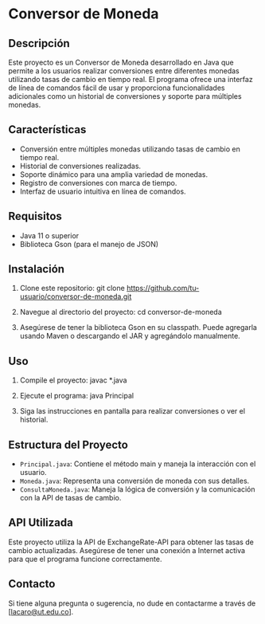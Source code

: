 # Conversor de Moneda

## Descripción
Este proyecto es un Conversor de Moneda desarrollado en Java que permite a los usuarios realizar conversiones entre diferentes monedas utilizando tasas de cambio en tiempo real. El programa ofrece una interfaz de línea de comandos fácil de usar y proporciona funcionalidades adicionales como un historial de conversiones y soporte para múltiples monedas.

## Características
- Conversión entre múltiples monedas utilizando tasas de cambio en tiempo real.
- Historial de conversiones realizadas.
- Soporte dinámico para una amplia variedad de monedas.
- Registro de conversiones con marca de tiempo.
- Interfaz de usuario intuitiva en línea de comandos.

## Requisitos
- Java 11 o superior
- Biblioteca Gson (para el manejo de JSON)

## Instalación
1. Clone este repositorio:
git clone https://github.com/tu-usuario/conversor-de-moneda.git

2. Navegue al directorio del proyecto:
cd conversor-de-moneda

3. Asegúrese de tener la biblioteca Gson en su classpath. Puede agregarla usando Maven o descargando el JAR y agregándolo manualmente.

## Uso
1. Compile el proyecto:
javac *.java

2. Ejecute el programa:
java Principal

3. Siga las instrucciones en pantalla para realizar conversiones o ver el historial.

## Estructura del Proyecto
- `Principal.java`: Contiene el método main y maneja la interacción con el usuario.
- `Moneda.java`: Representa una conversión de moneda con sus detalles.
- `ConsultaMoneda.java`: Maneja la lógica de conversión y la comunicación con la API de tasas de cambio.

## API Utilizada
Este proyecto utiliza la API de ExchangeRate-API para obtener las tasas de cambio actualizadas. Asegúrese de tener una conexión a Internet activa para que el programa funcione correctamente.

## Contacto
Si tiene alguna pregunta o sugerencia, no dude en contactarme a través de [lacaro@ut.edu.co].
